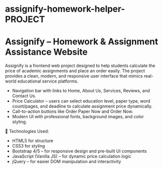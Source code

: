 # assignify-homework-helper-PROJECT


<h1>Assignify – Homework & Assignment Assistance Website</h1>

Assignify is a frontend web project designed to help students calculate the price of academic assignments and place an order easily. The project provides a clean, modern, and responsive user interface that mimics real-world educational service platforms.


 <ul>
<li>Navigation bar with links to Home, About Us, Services, Reviews, and Contact Us.</li> 
<li>Price Calculator – users can select education level, paper type, word count/pages, and deadline to calculate assignment price dynamically.</li> 
<li>Call-to-action buttons like Order Paper Now and Order Now.</li> 
<li>Modern UI with professional fonts, background images, and color styling.</li>
</ul>

🔹 Technologies Used:

 <ul>
      <li>HTML5 for structure</li>
      <li>CSS3 for styling</li>
      <li>Bootstrap 4/5 – for responsive design and pre-built UI components</li>
 <li>JavaScript (Vanilla JS) – for dynamic price calculation logic</li>

  <li>jQuery – for easier DOM manipulation and interactivity</li>
    </ul>

      
